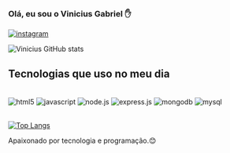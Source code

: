 ### Olá, eu sou o Vinicius Gabriel  ✋


[![instagram](	https://img.shields.io/badge/Instagram-E4405F?style=for-the-badge&logo=instagram&logoColor=white)](https://instagram.com/viinicius666)


![Vinicius GitHub stats](https://github-readme-stats.vercel.app/api?username=vinicius555&show_icons=true&theme=dark)

## Tecnologias que uso no meu dia

<div style="display: inline_block"><br/>
    <img align="center" alt="html5" src="https://img.shields.io/badge/HTML-239120?style=for-the-badge&logo=html5&logoColor=white"/>
    <img align="center" alt="javascript" src="https://img.shields.io/badge/JavaScript-F7DF1E?style=for-the-badge&logo=javascript&logoColor=black"/>
    <img align="center" alt="node.js" src="https://img.shields.io/badge/Node.js-43853D?style=for-the-badge&logo=node.js&logoColor=white"/>
     <img align="center" alt="express.js" src="https://img.shields.io/badge/Express.js-404D59?style=for-the-badge"/>
     <img align="center" alt="mongodb" src="https://img.shields.io/badge/MongoDB-4EA94B?style=for-the-badge&logo=mongodb&logoColor=white"/>
      <img align="center" alt="mysql" src="https://img.shields.io/badge/MySQL-00000F?style=for-the-badge&logo=mysql&logoColor=white"/>
</div><br/>

[![Top Langs](https://github-readme-stats.vercel.app/api/top-langs/?username=vinicius555&exclude_repo=github-readme-stats,anuraghazra.github.io)](https://github.com/anuraghazra/github-readme-stats)

Apaixonado por tecnologia e programação.😊

